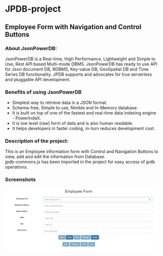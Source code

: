 # JPDB-project
<h2>Employee Form with Navigation and Control Buttons</h2>
<h3>About JsonPowerDB:</h3>
JsonPowerDB is a Real-time, High Performance, Lightweight and Simple to Use, Rest API based Multi-mode DBMS. JsonPowerDB has ready to use API for Json document DB, RDBMS, Key-value DB, GeoSpatial DB and Time Series DB functionality. JPDB supports and advocates for true serverless and pluggable API development.
<h3>Benefits of using JsonPowerDB</h3>
<ul><li>Simplest way to retrieve data in a JSON format.</li>
<li>Schema-free, Simple to use, Nimble and In-Memory database.</li>
<li>It is built on top of one of the fastest and real-time data indexing engine - PowerIndeX.</li>
<li>It is low level (raw) form of data and is also human readable.</li>
<li>It helps developers in faster coding, in-turn reduces development cost.</li></ul>
<h3>Description of the project:</h3>
<p> This is an Employee information form with Control and Navigation Buttons to view, add and edit the information from Database.<br>
jpdb-commons.js has been imported in the project for easy access of jpdb operations.</p>
<h3>Screenshots</h3>
<img src="https://github.com/devyanisingh11/JPDB-project/blob/master/employee-nav-1.jpg">
